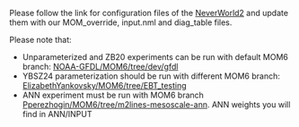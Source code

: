 Please follow the link for configuration files of the [NeverWorld2](https://github.com/ocean-eddy-cpt/NeverWorld2/tree/main/simulations/baselines/nw2_0.25deg_N15_baseline_hmix5) and update them with our MOM_override, input.nml and diag_table files.

Please note that:
* Unparameterized and ZB20 experiments can be run with default MOM6 branch: [NOAA-GFDL/MOM6/tree/dev/gfdl](https://github.com/NOAA-GFDL/MOM6/tree/dev/gfdl) 
* YBSZ24 parameterization should be run with different MOM6 branch: [ElizabethYankovsky/MOM6/tree/EBT_testing](https://github.com/ElizabethYankovsky/MOM6/tree/EBT_testing)
* ANN experiment must be run with MOM6 branch [Pperezhogin/MOM6/tree/m2lines-mesoscale-ann](https://github.com/Pperezhogin/MOM6/tree/m2lines-mesoscale-ann). ANN weights you will find in ANN/INPUT

